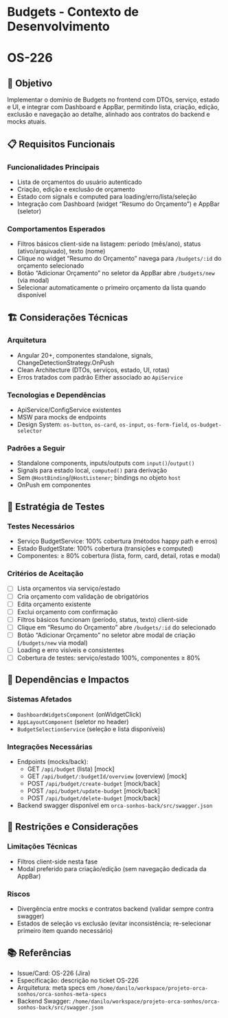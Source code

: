 # Budgets - Contexto de Desenvolvimento

# OS-226

## 🎯 Objetivo

Implementar o domínio de Budgets no frontend com DTOs, serviço, estado e UI, e integrar com Dashboard e AppBar, permitindo lista, criação, edição, exclusão e navegação ao detalhe, alinhado aos contratos do backend e mocks atuais.

## 📋 Requisitos Funcionais

### Funcionalidades Principais

- Lista de orçamentos do usuário autenticado
- Criação, edição e exclusão de orçamento
- Estado com signals e computed para loading/erro/lista/seleção
- Integração com Dashboard (widget “Resumo do Orçamento”) e AppBar (seletor)

### Comportamentos Esperados

- Filtros básicos client-side na listagem: período (mês/ano), status (ativo/arquivado), texto (nome)
- Clique no widget “Resumo do Orçamento” navega para `/budgets/:id` do orçamento selecionado
- Botão “Adicionar Orçamento” no seletor da AppBar abre `/budgets/new` (via modal)
- Selecionar automaticamente o primeiro orçamento da lista quando disponível

## 🏗️ Considerações Técnicas

### Arquitetura

- Angular 20+, componentes standalone, signals, ChangeDetectionStrategy.OnPush
- Clean Architecture (DTOs, serviços, estado, UI, rotas)
- Erros tratados com padrão Either associado ao `ApiService`

### Tecnologias e Dependências

- ApiService/ConfigService existentes
- MSW para mocks de endpoints
- Design System: `os-button`, `os-card`, `os-input`, `os-form-field`, `os-budget-selector`

### Padrões a Seguir

- Standalone components, inputs/outputs com `input()`/`output()`
- Signals para estado local, `computed()` para derivação
- Sem `@HostBinding`/`@HostListener`; bindings no objeto `host`
- OnPush em componentes

## 🧪 Estratégia de Testes

### Testes Necessários

- Serviço BudgetService: 100% cobertura (métodos happy path e erros)
- Estado BudgetState: 100% cobertura (transições e computed)
- Componentes: ≥ 80% cobertura (lista, form, card, detail, rotas e modal)

### Critérios de Aceitação

- [ ] Lista orçamentos via serviço/estado
- [ ] Cria orçamento com validação de obrigatórios
- [ ] Edita orçamento existente
- [ ] Exclui orçamento com confirmação
- [ ] Filtros básicos funcionam (período, status, texto) client-side
- [ ] Clique em “Resumo do Orçamento” abre `/budgets/:id` do selecionado
- [ ] Botão “Adicionar Orçamento” no seletor abre modal de criação (`/budgets/new` via modal)
- [ ] Loading e erro visíveis e consistentes
- [ ] Cobertura de testes: serviço/estado 100%, componentes ≥ 80%

## 🔗 Dependências e Impactos

### Sistemas Afetados

- `DashboardWidgetsComponent` (onWidgetClick)
- `AppLayoutComponent` (seletor no header)
- `BudgetSelectionService` (seleção e lista disponíveis)

### Integrações Necessárias

- Endpoints (mocks/back):
  - GET `/api/budget` (lista) [mock]
  - GET `/api/budget/:budgetId/overview` (overview) [mock]
  - POST `/api/budget/create-budget` [mock/back]
  - POST `/api/budget/update-budget` [mock/back]
  - POST `/api/budget/delete-budget` [mock/back]
- Backend swagger disponível em `orca-sonhos-back/src/swagger.json`

## 🚧 Restrições e Considerações

### Limitações Técnicas

- Filtros client-side nesta fase
- Modal preferido para criação/edição (sem navegação dedicada da AppBar)

### Riscos

- Divergência entre mocks e contratos backend (validar sempre contra swagger)
- Estados de seleção vs exclusão (evitar inconsistência; re-selecionar primeiro item quando necessário)

## 📚 Referências

- Issue/Card: OS-226 (Jira)
- Especificação: descrição no ticket OS-226
- Arquitetura: meta specs em `/home/danilo/workspace/projeto-orca-sonhos/orca-sonhos-meta-specs`
- Backend Swagger: `/home/danilo/workspace/projeto-orca-sonhos/orca-sonhos-back/src/swagger.json`
